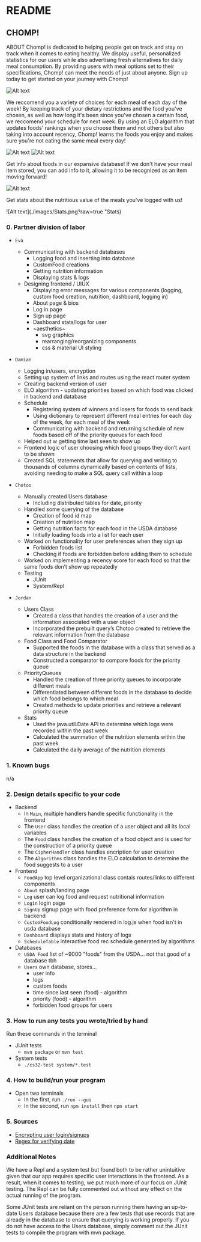 # README

## CHOMP!
ABOUT 
Chomp! is dedicated to helping people get on track and stay on track when it comes to eating healthy. We display useful, personalized statistics for our users while also advertising fresh alternatives for daily meal consumption. By providing users with meal options set to their specifications, Chomp! can meet the needs of just about anyone. Sign up today to get started on your journey with Chomp!

![Alt text](./images/HomePage.png?raw=true "Home")

We reccomend you a variety of choices for each meal of each day of the week! By keeping track of your dietary restrictions and the food you've chosen, as well as how long it's been since you've chosen a certain food, we reccomend your schedule for next week. By using an ELO algorithm that updates foods' rankings when you choose them and not others but also taking into account recency, Chomp! learns the foods you enjoy and makes sure you're not eating the same meal every day!

![Alt text](./images/MealPlan.png?raw=true "MealPlan")
![Alt text](./images/Schedule.png?raw=true "Schedule")

Get info about foods in our expansive database! If we don't have your meal item stored, you can add info to it, allowing it to be recognized as an item moving forward!

![Alt text](./images/Info.png?raw=true "Info")

Get stats about the nutritious value of the meals you've logged with us!

![Alt text](./images/Stats.png?raw=true "Stats)


### 0. Partner division of labor
- `Eva`
  - Communicating with backend databases
    - Logging food and inserting into database
    - CustomFood creations 
    - Getting nutrition information
    - Displaying stats & logs
  - Designing frontend / UIUX
    - Displaying error messages for various components (logging, custom food creation, nutrition, dashboard, logging in)
    - About page & bios
    - Log in page
    - Sign up page
    - Dashboard stats/logs for user
    - ~aesthetics~
      - svg graphics
      - rearranging/reorganizing components
      - css & material UI styling
  
- `Damian`
  - Logging in/users, encryption
  - Setting up system of links and routes using the react router system
  - Creating backend version of user
  - ELO algorithm - updating priorities based on which food was clicked in backend and database
  - Schedule
    - Registering system of winners and losers for foods to send back
    - Using dictionary to represent different meal entries for each day of the week, for each meal of the week
    - Communicating with backend and returning schedule of new foods based off of the priority queues for each food
  - Helped out w getting time last seen to show up
  - Frontend logic of user choosing which food groups they don’t want to be shown
  - Created SQL statements that allow for querying and writing to thousands of columns dynamically based on contents of lists, avoiding needing to make a SQL query call within a loop
  
  
- `Chotoo`
  - Manually created Users database
    - Including distributed tables for date, priority
  - Handled some querying of the database
    - Creation of food id map
    - Creation of nutrition map
    - Getting nutrition facts for each food in the USDA database
    - Initially loading foods into a list for each user
  - Worked on functionality for user preferences when they sign up
    - Forbidden foods list
    - Checking if foods are forbidden before adding them to schedule
  - Worked on implementing a recency score for each food so that the same foods don’t show up repeatedly
  - Testing
    -   JUnit
    -   System/Repl
  

- `Jordan`
  - Users Class
    - Created a class that handles the creation of a user and the information associated with a user object
    - Incorporated the prebuilt query’s Chotoo created to retrieve the relevant information from the database
  - Food Class and Food Comparator
    - Supported the foods in the database with a class that served as a data structure in the backend
    - Constructed a comparator to compare foods for the priority queue
  - PriorityQueues
    - Handled the creation of three priority queues to incorporate different meals
    - Differentiated between different foods in the database to decide which food belongs to which meal
    - Created methods to update priorities and retrieve a relevant priority queue
  - Stats
    - Used the java.util.Date API to determine which logs were recorded within the past week
    - Calculated the summation of the nutrition elements within the past week
    - Calculated the daily average of the nutrition elements



### 1. Known bugs
n/a


### 2. Design details specific to your code
- Backend
  - In `Main`, multiple handlers handle specific functionality in the frontend
  - The `User` class handles the creation of a user object and all its local variables
  - The `Food` class handles the creation of a food object and is used for the construction of a priority queue
  - The `CipherHandler` class handles encription for user creation
  - The `Algorithms` class handles the ELO calculation to determine the food suggests to a user
- Frontend
  - `FoodApp` top level organizational class contais routes/links to different components
  - `About` splash/landing page
  - `Log` user can log food and request nutritional information
  - `Login` login page
  - `SignUp` signup page with food preference form for algorithm in backend
  - `CustomFoodLog` conditionally rendered in log.js when food isn't in usda database
  - `Dashboard` displays stats and history of logs
  - `ScheduleTable` interactive food rec schedule generated by algorithms
- Databases
  - `USDA Food` list of ~9000 "foods" from the USDA... not that good of a database tbh
  - `Users` own database, stores...
    -  user info
    - logs
    - custom foods
    - time since last seen (food) - algorithm
    - priority (food) - algorithm
    - forbidden food groups for users



### 3. How to run any tests you wrote/tried by hand
Run these commands in the terminal
- JUnit tests
  - `mvn package` or `mvn test`
- System tests
  - `./cs32-test system/*.test` 


### 4. How to build/run your program
- Open two terminals
  - In the first, run `./run --gui`
  - In the second, run `npm install` then `npm start`  

### 5. Sources
- [Encrypting user login/signups](https://howtodoinjava.com/java/java-security/java-aes-encryption-example/) 
- [Regex for verifying date](https://stackoverflow.com/questions/15491894/regex-to-validate-date-format-dd-mm-yyyy)


### Additional Notes
We have a Repl and a system test but found both to be rather unintuitive given that our app requires specific user interactions in the frontend.
As a result, when it comes to testing, we put much more of our focus on JUnit testing.
The Repl can be fully commented out without any effect on the actual running of the program.

Some JUnit tests are reliant on the person running them having an up-to-date Users database because there are a few tests that use records that are already
in the database to ensure that querying is working properly. If you do not have access to the Users database, simply comment out the JUnit tests to compile the program with mvn package.


  
